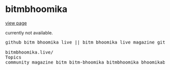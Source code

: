 # bitmbhoomika
<a href="https://bitmbhoomika.live/">view page</a>

currently not available.
<pre>
github bitm bhoomika live || bitm bhoomika live magazine github

bitmbhoomika.live/
Topics
community magazine bitm bitm-bhoomika bitmbhoomika bhoomikabitm bitm-bellary bitm-bhoomika-live-magazine bitm-bhoomika-magazine bhoomika-magazine
</pre>

